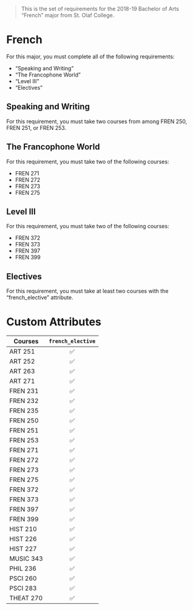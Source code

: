 > This is the set of requirements for the 2018-19 Bachelor of Arts “French” major from St. Olaf College.

# French
For this major, you must complete all of the following requirements:

- “Speaking and Writing”
- “The Francophone World”
- “Level III”
- “Electives”

## Speaking and Writing
For this requirement, you must take two courses from among FREN 250, FREN 251, or FREN 253.


## The Francophone World
For this requirement, you must take two of the following courses:

- FREN 271
- FREN 272
- FREN 273
- FREN 275


## Level III
For this requirement, you must take two of the following courses:

- FREN 372
- FREN 373
- FREN 397
- FREN 399


## Electives
For this requirement, you must take at least two courses with the “french_elective” attribute.

# Custom Attributes

Courses | `french_elective`
--- | :---:
ART 251 | ✅
ART 252 | ✅
ART 263 | ✅
ART 271 | ✅
FREN 231 | ✅
FREN 232 | ✅
FREN 235 | ✅
FREN 250 | ✅
FREN 251 | ✅
FREN 253 | ✅
FREN 271 | ✅
FREN 272 | ✅
FREN 273 | ✅
FREN 275 | ✅
FREN 372 | ✅
FREN 373 | ✅
FREN 397 | ✅
FREN 399 | ✅
HIST 210 | ✅
HIST 226 | ✅
HIST 227 | ✅
MUSIC 343 | ✅
PHIL 236 | ✅
PSCI 260 | ✅
PSCI 283 | ✅
THEAT 270 | ✅

